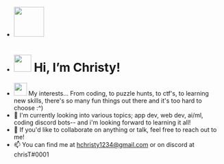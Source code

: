 - <img src="https://media.tenor.com/images/edf58d47ac143d2c731c51e803e14dea/tenor.gif" height = "70">
- # <img src="https://media.tenor.com/images/f047df15315c12e886d55b68a468e511/tenor.gif" height = "40"> Hi, I’m Christy! 
- <img src = "https://media.tenor.com/images/ca38bec5fe570c838b645f16572faac5/tenor.gif" height = "30"> My interests... From coding, to puzzle hunts, to ctf's, to learning new skills, there's so many fun things out there and it's too hard to choose :^)
- 🌱 I'm currently looking into various topics; app dev, web dev, ai/ml, coding discord bots-- and i'm looking forward to learning it all!
- 💞️ If you'd like to collaborate on anything or talk, feel free to reach out to me!
- 📫 You can find me at hchristy1234@gmail.com or on discord at chrisT#0001
